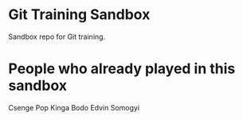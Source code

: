 # Git Training Sandbox
Sandbox repo for Git training.

# People who already played in this sandbox
Csenge Pop
Kinga Bodo
Edvin Somogyi